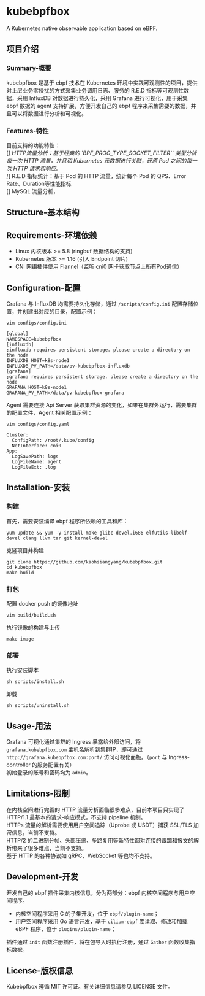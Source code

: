# kubebpfbox
A Kubernetes native observable application based on eBPF.

## 项目介绍
### Summary-概要
kubebpfbox 是基于 ebpf 技术在 Kubernetes 环境中实践可观测性的项目，提供对上层业务零侵扰的方式采集业务调用日志、服务的 R.E.D 指标等可观测性数据，采用 InfluxDB 对数据进行持久化，采用 Grafana 进行可视化，用于采集 ebpf 数据的 agent 支持扩展，方便开发自己的 ebpf 程序来采集需要的数据，并且可以将数据进行分析和可视化。

### Features-特性
目前支持的功能特性：  
[*] HTTP流量分析：基于经典的 `BPF_PROG_TYPE_SOCKET_FILTER`` 类型分析每一次 HTTP 流量，并且和 Kubernetes 元数据进行关联，还原 Pod 之间的每一次 HTTP 请求和响应。  
[*] R.E.D 指标统计：基于 Pod 的 HTTP 流量，统计每个 Pod 的 QPS、Error Rate、Duration等性能指标  
[] MySQL 流量分析，

## Structure-基本结构


## Requirements-环境依赖
* Linux 内核版本 >= 5.8 (ringbuf 数据结构的支持)
* Kubernetes 版本 >= 1.16 (引入 Endpoint 切片)
* CNI 网络插件使用 Flannel（监听 cni0 网卡获取节点上所有Pod通信）

## Configuration-配置
Grafana 与 InfluxDB 均需要持久化存储，通过 `/scripts/config.ini` 配置存储位置，并创建出对应的目录，配置示例：
```
vim configs/config.ini

[global]
NAMESPACE=kubebpfbox
[influxdb]
;influxdb requires persistent storage. please create a directory on the node
INFLUXDB_HOST=k8s-node1
INFLUXDB_PV_PATH=/data/pv-kubebpfbox-influxdb
[grafana]
;grafana requires persistent storage. please create a directory on the node
GRAFANA_HOST=k8s-node1
GRAFANA_PV_PATH=/data/pv-kubebpfbox-grafana
```
Agent 需要连接 Api Server 获取集群资源的变化，如果在集群外运行，需要集群的配置文件，Agent 相关配置示例：
```
vim configs/config.yaml

Cluster:
  ConfigPath: /root/.kube/config
  NetInterface: cni0
App:
  LogSavePath: logs
  LogFileName: agent
  LogFileExt: .log
```

## Installation-安装
### 构建
首先，需要安装编译 ebpf 程序所依赖的工具和库：
```
yum update && yum -y install make glibc-devel.i686 elfutils-libelf-devel clang llvm tar git kernel-devel
```
克隆项目并构建
```
git clone https://github.com/kaohsiangyang/kubebpfbox.git
cd kubebpfbox
make build
```

### 打包
配置 docker push 的镜像地址
```
vim build/build.sh
```
执行镜像的构建与上传
```
make image
```

### 部署
执行安装脚本
```
sh scripts/install.sh
```
卸载
```
sh scripts/uninstall.sh
```

## Usage-用法
Grafana 可视化通过集群的 Ingress 暴露给外部访问，将 `grafana.kubebpfbox.com` 主机名解析到集群IP，即可通过 `http://grafana.kubebpfbox.com:port/` 访问可视化面板。（`port` 与 Ingress-controller 的服务配置有关）  
初始登录的账号和密码均为 `admin`。

## Limitations-限制
在内核空间进行完善的 HTTP 流量分析面临很多难点，目前本项目只实现了 HTTP/1.1 最基本的请求-响应模式，不支持 pipeline 机制。  
HTTPs 流量的解析需要使用用户空间追踪（Uprobe 或 USDT）捕获 SSL/TLS 加密信息，当前不支持。  
HTTP/2 的二进制分帧、头部压缩、多路复用等新特性都对连接的跟踪和报文的解析带来了很多难点，当前不支持。  
基于 HTTP 的各种协议如 gRPC、WebSocket 等也均不支持。

## Development-开发
开发自己的 ebpf 插件采集内核信息，分为两部分：ebpf 内核空间程序与用户空间程序。
* 内核空间程序采用 C 的子集开发，位于 `ebpf/plugin-name`；
* 用户空间程序采用 Go 语言开发，基于 `cilium-ebpf` 库读取、修改和加载 eBPF 程序，位于 `plugins/plugin-name`；  

插件通过 `init` 函数注册插件，将在包导入时执行注册，通过 `Gather` 函数收集指标数据。

## License-版权信息
Kubebpfbox 遵循 MIT 许可证。有关详细信息请参见 LICENSE 文件。
